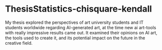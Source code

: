 # ThesisStatistics-chisquare-kendall
My thesis explored the perspectives of art university students and IT students worldwide regarding AI-generated art, at the time new ai art-tools with really impressive results came out. It examined their opinions on AI art, the tools used to create it, and its potential impact on the future in the creative field. 
